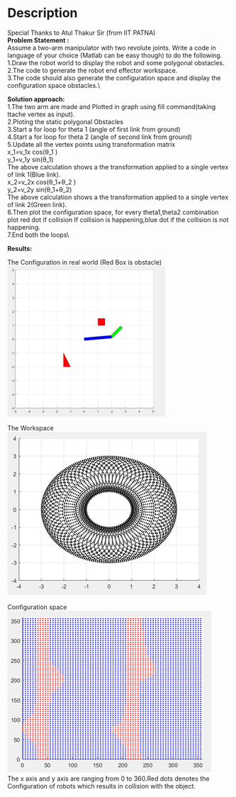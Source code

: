 # Description
Special Thanks to Atul Thakur Sir (from IIT PATNA)
\
**Problem Statement :**\
Assume a two-arm manipulator with two revolute joints. Write a code in language of your choice (Matlab can be easy though) to do the following.\
1.Draw the robot world to display the robot and some polygonal obstacles.\
2.The code to generate the robot end effector workspace.\
3.The code should also generate the configuration space and display the configuration  space obstacles.\

**Solution approach:**\
1.The two arm are made and Plotted in graph using fill command(taking ttache vertex as input).\
2.Ploting the static  polygonal Obstacles\
3.Start a for loop for theta 1 (angle of first link from ground)\
4.Start a for loop for theta 2 (angle of second link from ground)\
5.Update all the vertex points using transformation matrix \
x_1=v_1x  cos⁡(θ_1 )\
y_1=v_1y sin⁡(θ_1) \
The above calculation shows a the transformation applied to a single vertex of link 1(Blue link). \
x_2=v_2x  cos⁡(θ_1+θ_2 )\
y_2=v_2y sin⁡(θ_1+θ_2) \
The above calculation shows a the transformation applied to a single vertex of link 2(Green link). \
6.Then plot the configuration space, for every theta1,theta2 combination plot red dot if collision If collision is happening,blue dot if the collision is not happening.\
7.End both the loops\


**Results:**
 
The Configuration in real world (Red Box is obstacle)\
![](Images/img1.PNG)
 
The Workspace \
![](Images/img2.PNG)
 
Configuration space\
![](Images/img3.PNG)\
The x axis and y axis are ranging from 0 to 360.Red dots denotes the Configuration of robots which results in collision with the object.

